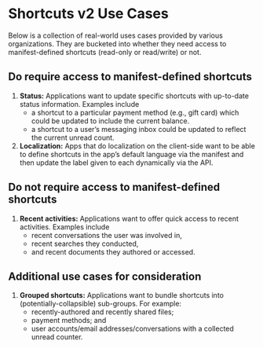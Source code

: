 # Shortcuts v2 Use Cases

Below is a collection of real-world uses cases provided by various organizations. They are bucketed into whether they need access to manifest-defined shortcuts (read-only or read/write) or not.

## **Do** require access to manifest-defined shortcuts

1. **Status:** Applications want to update specific shortcuts with up-to-date status information. Examples include
    * a shortcut to a particular payment method (e.g., gift card) which could be updated to include the current balance.
    * a shortcut to a user’s messaging inbox could be updated to reflect the current unread count.
2. **Localization:** Apps that do localization on the client-side want to be able to define shortcuts in the app’s default language via the manifest and then update the label given to each dynamically via the API.

## **Do not** require access to manifest-defined shortcuts

1. **Recent activities:** Applications want to offer quick access to recent activities. Examples include
    * recent conversations the user was involved in,
    * recent searches they conducted,
    * and recent documents they authored or accessed.

## Additional use cases for consideration

1. **Grouped shortcuts:** Applications want to bundle shortcuts into (potentially-collapsible) sub-groups. For example:
    * recently-authored and recently shared files;
    * payment methods; and
    * user accounts/email addresses/conversations with a collected unread counter.
